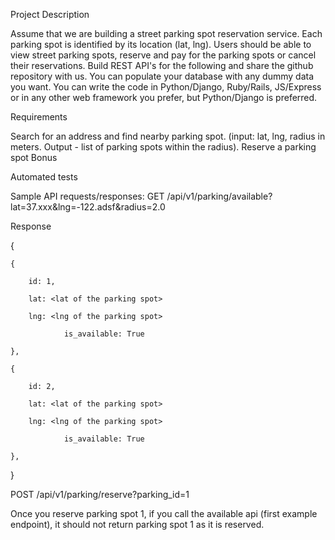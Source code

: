 Project Description



Assume that we are building a street parking spot reservation service. Each parking spot is identified by its location (lat, lng). Users should be able to view street parking spots, reserve and pay for the parking spots or cancel their reservations. Build REST API's for the following and share the github repository with us.  You can populate your database with any dummy data you want. You can write the code in Python/Django, Ruby/Rails, JS/Express or in any other web framework you prefer, but Python/Django is preferred.



Requirements

Search for an address and find nearby parking spot. (input: lat, lng, radius in meters. Output - list of parking spots within the radius).
Reserve a parking spot
Bonus

Automated tests

Sample API requests/responses:
GET /api/v1/parking/available?lat=37.xxx&lng=-122.adsf&radius=2.0 

Response



{



	{

		id: 1,

		lat: <lat of the parking spot>

		lng: <lng of the parking spot>

                is_available: True

	},

	{

		id: 2,

		lat: <lat of the parking spot>

		lng: <lng of the parking spot>

                is_available: True

	},

}


POST /api/v1/parking/reserve?parking_id=1



Once you reserve parking spot 1, if you call the available api (first example endpoint), it should not return parking spot 1 as it is reserved.


